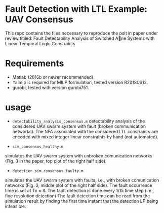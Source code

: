 # Fault Detection with LTL Example: UAV Consensus
This repo contains the files necessary to reproduce the polt in paper under review titiled: Fault Detectability Analysis of Switched Ane
Systems with Linear Temporal Logic Constraints

# Requirements
- Matlab (2016b or newer recommended)
- Yalmip is required for MILP formulation, tested version R20180612.
- gurobi, tested with version gurobi751.

# usage
- ```detectability_analysis_consensus.m```
detectability analysis of the considered UAV swarm system with fault (broken communication networks). The NFA associated with the considered LTL constraints are encoded with mixed integer linear constraints by hand (not automated). 

- ```sim_consensus_healthy.m``` 

simulates the UAV swarm system with unbroken comunication networks (Fig. 3 in the paper, top plot of the right half side). 

- ```detection_sim_consensus_faulty.m``` 

simulates the UAV swarm system with faults, i.e., with broken comunication networks (Fig. 3, middle plot of the right half side). 
The fault occurrence time is set at To = 8. The fault detection is done every 1/15 time step (i.e., fine resolution detection)
The fault detection time can be read from the simulation result by finding the first time instant that the detection LP being infeasible. 






